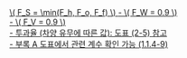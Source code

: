 <a href="/eco2_guide_center/1.%20ECO2%20Logic%20Guide/Hee1_Equation_List.html" class="equation-link" target="_blank" rel="noopener noreferrer">
  \( F_S = \min(F_h, F_o, F_f) \) 
  <span class="note">
    - \( F_W = 0.9 \)<br>
    - \( F_V = 0.9 \)<br>
    - 투과율 (차양 유무에 따른 값): 도표 (2-5) 참고<br>
    - 부록 A 도표에서 관련 계수 확인 가능
  </span> <span class="eq-number">(1.1.4-9)</span>
</a>

